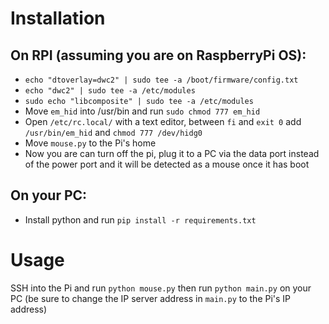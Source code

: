 # Installation
## On RPI (assuming you are on RaspberryPi OS):
- `echo "dtoverlay=dwc2" | sudo tee -a /boot/firmware/config.txt`
- `echo "dwc2" | sudo tee -a /etc/modules`
- `sudo echo "libcomposite" | sudo tee -a /etc/modules`
- Move `em_hid` into /usr/bin and run `sudo chmod 777 em_hid`
- Open `/etc/rc.local/` with a text editor, between `fi` and `exit 0` add `/usr/bin/em_hid` and `chmod 777 /dev/hidg0`
- Move `mouse.py` to the Pi's home
- Now you are can turn off the pi, plug it to a PC via the data port instead of the power port and it will be detected as a mouse once it has boot
## On your PC:
- Install python and run `pip install -r requirements.txt`

# Usage
SSH into the Pi and run `python mouse.py` then run `python main.py` on your PC (be sure to change the IP server address in `main.py` to the Pi's IP address)
